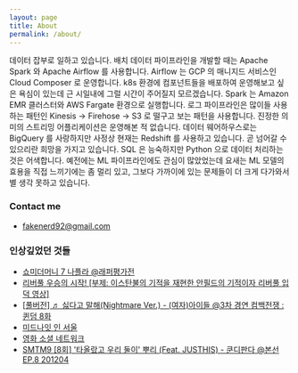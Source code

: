 ```yaml
---
layout: page
title: About
permalink: /about/
---
```


데이터 잡부로 일하고 있습니다. 배치 데이터 파이프라인을 개발할 때는 Apache Spark 와 Apache Airflow 를 사용합니다. Airflow 는 GCP 의 매니지드 서비스인 Cloud Composer 로 운영합니다. k8s 환경에 컴포넌트들을 배포하여 운영해보고 싶은 욕심이 있는데 근 시일내에 그럴 시간이 주어질지 모르겠습니다. Spark 는 Amazon EMR 클러스터와 AWS Fargate 환경으로 실행합니다. 로그 파이프라인은 많이들 사용하는 패턴인 Kinesis -> Firehose -> S3 로 떨구고 보는 패턴을 사용합니다. 진정한 의미의 스트리밍 어플리케이션은 운영해본 적 없습니다. 데이터 웨어하우스로는 BigQuery 를 사랑하지만 사정상 현재는 Redshift 를 사용하고 있습니다. 곧 넘어갈 수 있으리란 희망을 가지고 있습니다. SQL 은 능숙하지만 Python 으로 데이터 처리하는 것은 어색합니다. 예전에는 ML 파이프라인에도 관심이 많았었는데 요새는 ML 모델의 효용을 직접 느끼기에는 좀 멀리 있고, 그보다 가까이에 있는 문제들이 더 크게 다가와서 별 생각 못하고 있습니다.

### Contact me

- [fakenerd92@gmail.com](mailto:fakenerd92@gmail.com)

### 인상깊었던 것들

- [쇼미더머니 7 나플라 @래퍼평가전](https://tv.naver.com/v/3998689)
- [리버풀 우승의 시작! [부제: 이스탄불의 기적을 재현한 안필드의 기적이자 리버풀 입덕 영상]](https://www.youtube.com/watch?v=LRdIgwiPH0g)
- [[풀버전] ♬ 싫다고 말해(Nightmare Ver.) - (여자)아이들 @3차 경연 컴백전쟁 : 퀸덤 8화](https://www.youtube.com/watch?v=QTjZJzYWzEU)
- [미드나잇 인 서울](https://limyoungjoo.com/post/188895802826/%EB%AF%B8%EB%93%9C%EB%82%98%EC%9E%87-%EC%9D%B8-%EC%84%9C%EC%9A%B8)
- [영화 소셜 네트워크](https://www.netflix.com/title/70132721)
- [SMTM9 [8회] '타올랐고 우리 둘이' 뿌리 (Feat. JUSTHIS) - 쿤디판다 @본선 EP.8 201204](https://www.youtube.com/watch?v=UV5JOVcclIg)
